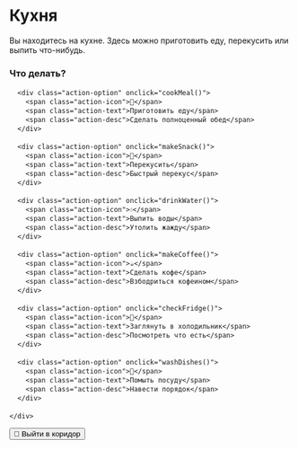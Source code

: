 # Кухня

<div id="kitchen-container">
  <div id="kitchen-image-container">
    <!-- Изображение будет загружено динамически -->
  </div>
  
  <div id="kitchen-description">
    <p>Вы находитесь на кухне. Здесь можно приготовить еду, перекусить или выпить что-нибудь.</p>
  </div>
  
  <div id="kitchen-actions">
    <h3>Что делать?</h3>
    <div class="action-grid">
      
      <div class="action-option" onclick="cookMeal()">
        <span class="action-icon">🍳</span>
        <span class="action-text">Приготовить еду</span>
        <span class="action-desc">Сделать полноценный обед</span>
      </div>
      
      <div class="action-option" onclick="makeSnack()">
        <span class="action-icon">🥪</span>
        <span class="action-text">Перекусить</span>
        <span class="action-desc">Быстрый перекус</span>
      </div>
      
      <div class="action-option" onclick="drinkWater()">
        <span class="action-icon">💧</span>
        <span class="action-text">Выпить воды</span>
        <span class="action-desc">Утолить жажду</span>
      </div>
      
      <div class="action-option" onclick="makeCoffee()">
        <span class="action-icon">☕</span>
        <span class="action-text">Сделать кофе</span>
        <span class="action-desc">Взбодриться кофеином</span>
      </div>
      
      <div class="action-option" onclick="checkFridge()">
        <span class="action-icon">🧊</span>
        <span class="action-text">Заглянуть в холодильник</span>
        <span class="action-desc">Посмотреть что есть</span>
      </div>
      
      <div class="action-option" onclick="washDishes()">
        <span class="action-icon">🧽</span>
        <span class="action-text">Помыть посуду</span>
        <span class="action-desc">Навести порядок</span>
      </div>
      
    </div>
  </div>
  
  <div id="kitchen-navigation">
    <button class="nav-btn" onclick="window.gameEngine.loadScene('hallway')">
      🚪 Выйти в коридор
    </button>
  </div>
</div>

<script>
// Загрузка кухни
async function loadKitchen() {
  try {
    // Импорт системы квартир
    const ApartmentSystem = (await import('../systems/ApartmentSystem.js')).default;
    const apartmentSystem = new ApartmentSystem(window.store);
    
    // Получение изображения кухни для текущей квартиры
    const kitchenImage = apartmentSystem.getRoomImage('kitchen') || '/assets/images/placeholder_kitchen.jpg';
    
    // Отображение изображения
    const imageContainer = document.getElementById('kitchen-image-container');
    imageContainer.innerHTML = `
      <div class="location-image">
        <img src="${kitchenImage}" alt="Кухня" onerror="this.src='/assets/images/placeholder_kitchen.jpg'">
      </div>
    `;
    
  } catch (error) {
    console.error('Ошибка загрузки кухни:', error);
    
    // Fallback отображение
    document.getElementById('kitchen-image-container').innerHTML = `
      <div class="location-image">
        <img src="/assets/images/placeholder_kitchen.jpg" alt="Кухня">
      </div>
    `;
  }
}

// Действия на кухне
function cookMeal() {
  const energy = window.getStat('energy') || 0;
  
  if (energy < 20) {
    alert('🍳 Вы слишком устали, чтобы готовить. Сначала отдохните.');
    return;
  }
  
  window.addStat('health', 15);
  window.addStat('mood', 10);
  window.addStat('energy', -15);
  window.tick(45);
  
  const meals = [
    'Вы приготовили вкусную пасту с соусом',
    'Вы пожарили яичницу с беконом',
    'Вы сделали овощной салат',
    'Вы приготовили рис с курицей',
    'Вы сварили борщ'
  ];
  
  const meal = meals[Math.floor(Math.random() * meals.length)];
  alert(`🍳 ${meal}. Получилось очень вкусно!`);
}

function makeSnack() {
  window.addStat('health', 5);
  window.addStat('mood', 3);
  window.tick(10);
  
  const snacks = [
    'Вы съели бутерброд',
    'Вы перекусили фруктами',
    'Вы съели йогурт',
    'Вы похрустели печеньем',
    'Вы съели банан'
  ];
  
  const snack = snacks[Math.floor(Math.random() * snacks.length)];
  alert(`🥪 ${snack}. Голод немного утих.`);
}

function drinkWater() {
  window.addStat('health', 3);
  window.addStat('hygiene', 2);
  window.tick(2);
  
  alert('💧 Вы выпили стакан прохладной воды. Жажда утолена!');
}

function makeCoffee() {
  window.addStat('energy', 15);
  window.addStat('mood', 5);
  window.addStat('stress', -3);
  window.tick(10);
  
  alert('☕ Вы приготовили ароматный кофе. Бодрящий напиток придал сил!');
}

function checkFridge() {
  const messages = [
    'В холодильнике есть молоко, яйца и остатки вчерашнего ужина',
    'Холодильник почти пуст - пора идти в магазин',
    'Много овощей и фруктов - можно приготовить салат',
    'Есть мясо и гарнир - хватит на полноценный обед',
    'Только пиво и сыр - типичный холостяцкий набор'
  ];
  
  const message = messages[Math.floor(Math.random() * messages.length)];
  alert(`🧊 ${message}.`);
  
  window.tick(3);
}

function washDishes() {
  window.addStat('mood', 5);
  window.addStat('hygiene', 5);
  window.tick(15);
  
  alert('🧽 Вы помыли посуду. Кухня стала чище, а вы почувствовали удовлетворение от наведенного порядка.');
}

// Стили для кухни
const style = document.createElement('style');
style.textContent = `
  #kitchen-container {
    max-width: 800px;
    margin: 0 auto;
    padding: 20px;
  }
  
  .location-image {
    width: 100%;
    max-width: 600px;
    margin: 0 auto 30px;
    border-radius: 12px;
    overflow: hidden;
    box-shadow: 0 8px 32px rgba(0,0,0,0.3);
  }
  
  .location-image img {
    width: 100%;
    height: 300px;
    object-fit: cover;
    display: block;
  }
  
  .action-grid {
    display: grid;
    grid-template-columns: repeat(auto-fit, minmax(200px, 1fr));
    gap: 15px;
    margin-top: 20px;
  }
  
  .action-option {
    background: rgba(255,255,255,0.05);
    border: 1px solid rgba(255,255,255,0.1);
    border-radius: 12px;
    padding: 20px;
    cursor: pointer;
    transition: all 0.3s ease;
    text-align: center;
    backdrop-filter: blur(10px);
  }
  
  .action-option:hover {
    background: rgba(255,255,255,0.1);
    border-color: var(--primary-color);
    transform: translateY(-2px);
    box-shadow: 0 6px 20px rgba(0,0,0,0.2);
  }
  
  .action-icon {
    display: block;
    font-size: 2.5em;
    margin-bottom: 10px;
  }
  
  .action-text {
    display: block;
    font-weight: 600;
    font-size: 1.1em;
    margin-bottom: 5px;
    color: var(--primary-color);
  }
  
  .action-desc {
    display: block;
    font-size: 0.9em;
    color: var(--text-secondary);
    opacity: 0.8;
  }
  
  .nav-btn {
    background: rgba(255,255,255,0.1);
    border: 1px solid var(--primary-color);
    border-radius: 8px;
    padding: 12px 20px;
    color: var(--primary-color);
    cursor: pointer;
    transition: all 0.3s ease;
    font-size: 1em;
    margin-top: 30px;
  }
  
  .nav-btn:hover {
    background: var(--primary-color);
    color: white;
  }
  
  #kitchen-navigation {
    text-align: center;
    margin-top: 30px;
  }
  
  @media (max-width: 600px) {
    .action-grid {
      grid-template-columns: repeat(2, 1fr);
    }
    
    .action-option {
      padding: 15px 10px;
    }
    
    .action-icon {
      font-size: 2em;
    }
    
    .action-text {
      font-size: 1em;
    }
    
    .action-desc {
      font-size: 0.8em;
    }
  }
`;
document.head.appendChild(style);

// Инициализация
loadKitchen();
</script> 